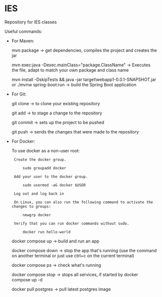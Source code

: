 # IES

Repository for IES classes


Useful commands:
 - For Maven:
 	
	mvn package -> get dependencies, compiles the project and creates the jar
	
	mvn exec:java -Dexec.mainClass="package.ClassName" -> Executes the file, adapt to match your own package and class name

	mvn install -DskipTests && java -jar target\webapp1-0.0.1-SNAPSHOT.jar or ./mvnw spring-boot:run -> build the Spring Boot application
 
 - For Git:
 	
	git clone -> to clone your existing repository
	
	git add -> to stage a change to the repository
	
	git commit -> sets up the project to be pushed
	
	git push -> sends the changes that were made to the repository

 - For Docker:
 
 	To use docker as a non-user root:
 		
		Create the docker group.

 			sudo groupadd docker

		Add your user to the docker group.

 			sudo usermod -aG docker $USER

		Log out and log back in

		On Linux, you can also run the following command to activate the changes to groups:

 			newgrp docker 

		Verify that you can run docker commands without sudo.

 			docker run hello-world

	
	
	docker compose up -> build and run an app
	
	docker compose down -> stop the app that's running (use the command on another terminal or just use ctrl+c on the current terminal)
	
	docker compose ps -> check what's running
	
	docker compose stop -> stops all services, if started by docker compose up -d
	
	docker pull postgres -> pull latest postgres image
	
	

